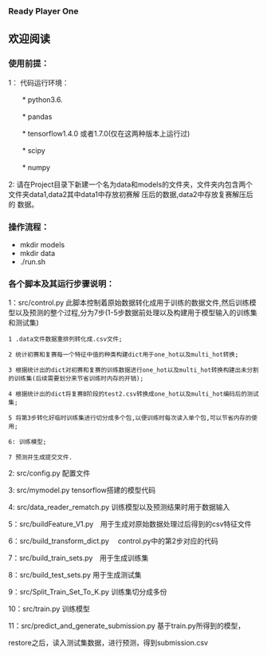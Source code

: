 
### Ready Player One

## 欢迎阅读

### 使用前提：

1： 代码运行环境：

　　* python3.6. 

　　* pandas

　　* tensorflow1.4.0 或者1.7.0(仅在这两种版本上运行过)

　　* scipy

　　* numpy

2: 请在Project目录下新建一个名为data和models的文件夹，文件夹内包含两个文件夹data1,data2其中data1中存放初赛解  压后的数据,data2中存放复赛解压后的 数据。

### 操作流程：
 * mkdir models
 * mkdir data
 * ./run.sh

### 各个脚本及其运行步骤说明：

1：src/control.py  此脚本控制着原始数据转化成用于训练的数据文件,然后训练模型以及预测的整个过程,分为7步(1-5步数据前处理以及构建用于模型输入的训练集和测试集)
    
    1 .data文件数据重排列转化成.csv文件;
    
    2 统计初赛和复赛每一个特征中值的种类构建dict用于one_hot以及multi_hot转换;
    
    3 根据统计出的dict对初赛和复赛的训练数据进行one_hot以及multi_hot转换构建出未分割的训练集(后续需要划分来节省训练时内存的开销);
    
    4 根据统计出的dict将复赛B阶段的test2.csv转换成one_hot以及multi_hot编码后的测试集;
   
    5 将第3步转化好临时训练集进行切分成多个包,以便训练时每次读入单个包,可以节省内存的使用;
    
    6: 训练模型;
    
    7 预测并生成提交文件.
    
2: src/config.py  配置文件

3: src/mymodel.py tensorflow搭建的模型代码

4: src/data_reader_rematch.py 训练模型以及预测结果时用于数据输入

5：src/buildFeature_V1.py　用于生成对原始数据处理过后得到的csv特征文件

6：src/build_transform_dict.py 　control.py中的第2步对应的代码

7：src/build_train_sets.py　用于生成训练集

8：src/build_test_sets.py  用于生成测试集

9：src/Split_Train_Set_To_K.py  训练集切分成多份

10：src/train.py  训练模型     

11：src/predict_and_generate_submission.py  基于train.py所得到的模型，

restore之后，读入测试集数据，进行预测，得到submission.csv




